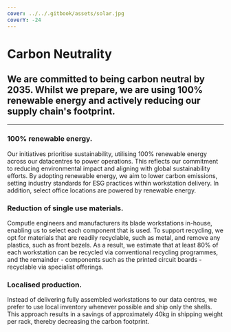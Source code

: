 ```yaml
---
cover: ../../.gitbook/assets/solar.jpg
coverY: -24
---
```


# Carbon Neutrality

## We are committed to being carbon neutral by 2035. Whilst we prepare, we are using 100% renewable energy and actively reducing our supply chain's footprint.

***

### 100% renewable energy.

Our initiatives prioritise sustainability, utilising 100% renewable energy across our datacentres to power operations. This reflects our commitment to reducing environmental impact and aligning with global sustainability efforts. By adopting renewable energy, we aim to lower carbon emissions, setting industry standards for ESG practices within workstation delivery. In addition, select office locations are powered by renewable energy.

### Reduction of single use materials.

Computle engineers and manufacturers its blade workstations in-house, enabling us to select each component that is used. To support recycling, we opt for materials that are readily recyclable, such as metal, and remove any plastics, such as front bezels. As a result, we estimate that at least 80% of each workstation can be recycled via conventional recycling programmes, and the remainder - components such as the printed circuit boards - recyclable via specialist offerings.

### Localised production.

Instead of delivering fully assembled workstations to our data centres, we prefer to use local inventory whenever possible and ship only the shells. This approach results in a savings of approximately 40kg in shipping weight per rack, thereby decreasing the carbon footprint.
